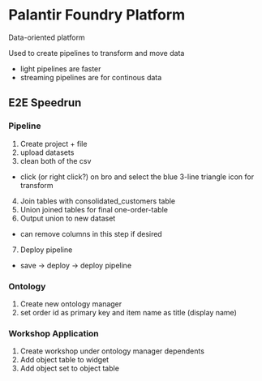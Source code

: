 # Palantir Foundry Platform

Data-oriented platform

Used to create pipelines to transform and move data
 - light pipelines are faster 
 - streaming pipelines are for continous data

## E2E Speedrun
### Pipeline
1. Create project + file
2. upload datasets
3. clean both of the csv
 - click (or right click?) on bro and select the blue 3-line triangle icon for transform
4. Join tables with consolidated_customers table
5. Union joined tables for final one-order-table
6. Output union to new dataset
 - can remove columns in this step if desired
7. Deploy pipeline
 - save -> deploy -> deploy pipeline

### Ontology
1. Create new ontology manager
2. set order id as primary key and item name as title (display name)

### Workshop Application
1. Create workshop under ontology manager dependents
2. Add object table to widget
3. Add object set to object table
